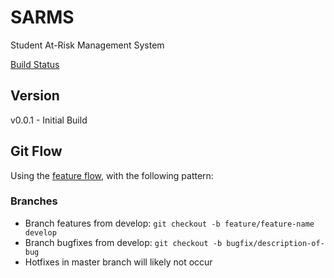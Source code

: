 # SARMS

Student At-Risk Management System

[Build Status](https://travis-ci.org/AndrewBellamy/SARMS.svg?branch=master)

## Version

v0.0.1 - Initial Build

## Git Flow
Using the [feature flow](https://www.atlassian.com/git/tutorials/comparing-workflows/gitflow-workflow), with the following pattern:

### Branches
*    Branch features from develop: `git checkout -b feature/feature-name develop`
*    Branch bugfixes from develop: `git checkout -b bugfix/description-of-bug`
*    Hotfixes in master branch will likely not occur

